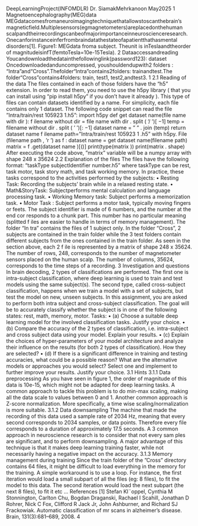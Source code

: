 DeepLearningProject(INFOMDLR)
 Dr. SiamakMehrkanoon
 May2025
 1 Magnetoencephalography(MEG)data
 MEGdatacomesfromaneuroimagingtechniquethatallowstoscanthebrain’s
 magneticfield.Multiplesensors(egmagnetometers)areplacedonthehuman
 scalpandtheirrecordingscanbeofmajorimportanceinneuroscienceresearch.
 Onecanforinstanceinferfrombraindatathestateofapatientthathasmental
 disorders[1].
 Figure1: MEGdata froma subject. Theunit is inTeslaandtheorder of
 magnitudeisinfT(femtoTesla=10e-15Tesla).
 2 Dataaccessandreading
 Youcandownloadthedatainthefollowinglink(password123): dataset
 Oncedownloadedanduncompressed, youshouldendupwith2 folders :
 “Intra”and“Cross”.Thefolder“Intra”contains2folders: trainandtest.The
 folder“Cross”contains4folders: train, test1, test2,andtest3.
 1
2.1 Reading of the data
 The files contained in each of those folders have the “h5” extension. In order
 to read them, you need to use the h5py library ( that you can install using
 “pip install h5py” if you don’t have it already ). This type of files can contain
 datasets identified by a name. For simplicity, each file contains only 1 dataset.
 The following code snippet can read the file ”Intra/train/rest 105923 1.h5”:
 import h5py
 def get dataset name(file name with
 dir ):
 f ilename without dir = file name with
 dir . split ( ’/ ’)[ −1]
 temp = filename without dir . split ( ’ ’)[: −1]
 dataset name = ”
 ” . join (temp)
 return dataset name
 f ilename path=”Intra/train/rest 105923 1 .h5”
 with h5py. File (filename path , ’r ’) as f :
 dataset name = get dataset name(filename path)
 matrix = f .get(dataset name )[()]
 print(type(matrix ))
 print(matrix . shape)
 After executing the code above, ”matrix” variable will be a numpy array with
 shape 248 x 35624
 2.2 Explanation of the files
 The files have the following format: “taskType subjectIdentifier number.h5”
 where taskType can be rest, task motor, task story math, and task working memory.
 In practice, these tasks correspond to the activities performed by the subjects:
 • Resting Task: Recording the subjects’ brain while in a relaxed resting
 state.
 • Math&StoryTask: Subjectperforms mental calculation and language
 processing task.
 • Working Memory task: Subject performs a memorization task.
 • Motor Task : Subject performs a motor task, typically moving fingers
 or feets.
 The subject identifier is made of 6 numbers, and the number at the end cor
responds to a chunk part. This number has no particular meaning (splitted
 f
 iles are easier to handle in terms of memory management). The folder “In
tra” contains the files of 1 subject only. In the folder “Cross”, 2 subjects are
 contained in the train folder while the 3 test folders contain different subjects
 from the ones contained in the train folder. As seen in the section above, each
 2
f
 ile is represented by a matrix of shape 248 x 35624. The number of rows, 248,
 corresponds to the number of magnetometer sensors placed on the human scalp.
 The number of columns, 35624, corresponds to the time steps of a recording.
 3 Investigation and questions
 In brain decoding, 2 types of classifications are performed. The first one is
 intra-subject classification, where deep learning is used to train and test models
 using the same subject(s). The second type, called cross-subject classification,
 happens when we train a model with a set of subjects, but test the model on
 new, unseen subjects. In this assignment, you are asked to perform both intra
subject and cross-subject classification. The goal will be to accurately
 classify whether the subject is in one of the following states: rest,
 math, memory, motor.
 Tasks:
 • (a) Choose a suitable deep learning model for the involved classification
 tasks. Justify your choice.
 • (b) Compare the accuracy of the 2 types of classification, i.e. intra-subject
 and cross subject data using your model. Explain your results.
 • (c) Explain the choices of hyper-parameters of your model architecture and
 analyze their influence on the results (for both 2 types of classification).
 How they are selected?
 • (d) If there is a significant difference in training and testing accuracies,
 what could be a possible reason? What are the alternative models or
 approaches you would select? Select one and implement to further improve
 your results. Justify your choice.
 3.1 Hints
 3.1.1 Data preprocessing
 As you have seen in figure 1, the order of magnitude of this data is 10e-15,
 which might not be adapted for deep learning tasks. A common approach to
 tackle this problem is to do min-max scaling, making all the data scale to values
 between 0 and 1. Another common approach is Z-score normalization. More
 specifically, a time wise scaling/normalization is more suitable.
 3.1.2 Data downsampling
 The machine that made the recording of this data used a sample rate of 2034
 Hz, meaning that every second corresponds to 2034 samples, or data points.
 Therefore every file corresponds to a duration of approximately 17.5 seconds. A
 3
common approach in neuroscience research is to consider that not every sam
ples are significant, and to perform downsampling. A major advantage of this
 technique is that it makes deep learning training faster, while not necessarily
 having a negative impact on the accuracy.
 3.1.3 Memory management during training
 Since the train folder of the ”Cross” directory contains 64 files, it might be
 difficult to load everything in the memory for the training. A simple workaround
 is to use a loop. For instance, the first iteration would load a small subpart of
 all the files (eg: 8 files), to fit the model to this data. The second iteration
 would load the next subpart (the next 8 files), to fit it etc ...
 References
 [1] Stefan Kl¨oppel, Cynthia M Stonnington, Carlton Chu, Bogdan Draganski,
 Rachael I Scahill, Jonathan D Rohrer, Nick C Fox, Clifford R Jack Jr, John
 Ashburner, and Richard SJ Frackowiak. Automatic classification of mr scans
 in alzheimer’s disease. Brain, 131(3):681–689, 2008.
 4
